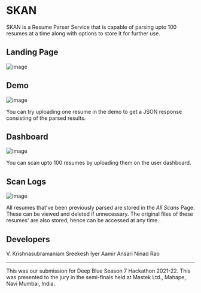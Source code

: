 # SKAN

SKAN is a Resume Parser Service that is capable of parsing upto 100 resumes at a time along with options to store it for further use. 

## Landing Page

![image](https://user-images.githubusercontent.com/67017933/166252702-7100586a-1a3c-496a-9f28-8a346a998c5d.png)

## Demo

![image](https://user-images.githubusercontent.com/67017933/166252796-b3301ebb-0a85-4611-8ed3-d6c163050133.png)

You can try uploading one resume in the demo to get a JSON response consisting of the parsed results.

## Dashboard

![image](https://user-images.githubusercontent.com/67017933/166253628-8ac69f29-47df-4636-9d7c-43337f4e6b81.png)

You can scan upto 100 resumes by uploading them on the user dashboard.

## Scan Logs

![image](https://user-images.githubusercontent.com/67017933/166253934-2eca5eaa-336f-48c3-8180-383675569a1a.png)

All resumes that've been previously parsed are stored in the _All Scans_ Page. These can be viewed and deleted if unnecessary. The original files of these resumes' are also stored, hence can be accessed at any time. 

## Developers

V. Krishnasubramaniam
Sreekesh Iyer
Aamir Ansari
Ninad Rao

---
This was our submission for Deep Blue Season 7 Hackathon 2021-22. This was presented to the jury in the semi-finals held at Mastek Ltd., Mahape, Navi Mumbai, India.
